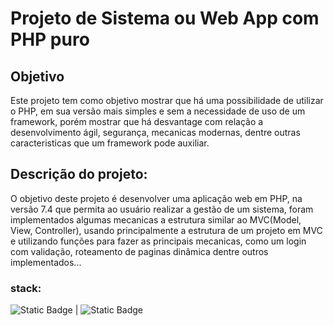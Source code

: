 # Projeto de Sistema ou Web App com PHP puro

## Objetivo
Este projeto tem como objetivo mostrar que há uma possibilidade de utilizar o PHP, em sua  versão mais simples e sem a necessidade de uso de um framework, porém mostrar que há desvantage com relação a desenvolvimento ágil, segurança, mecanicas modernas, dentre outras caracteristicas que um framework pode auxiliar.

## Descrição do projeto:
O objetivo deste projeto é desenvolver uma aplicação web em PHP, na versão 7.4 que permita ao usuário realizar a gestão de um sistema, foram implementados algumas mecanicas a estrutura similar ao MVC(Model, View, Controller), usando principalmente a estrutura de um projeto em MVC e utilizando funções para fazer as principais mecanicas, como um login com validação, roteamento de paginas dinâmica dentre outros implementados...

### stack:
![Static Badge](https://img.shields.io/badge/php-version_7.4-blue?logo=php) | ![Static Badge](https://img.shields.io/badge/bootstrap-version_4.6.0-purple?logo=bootstrap)

